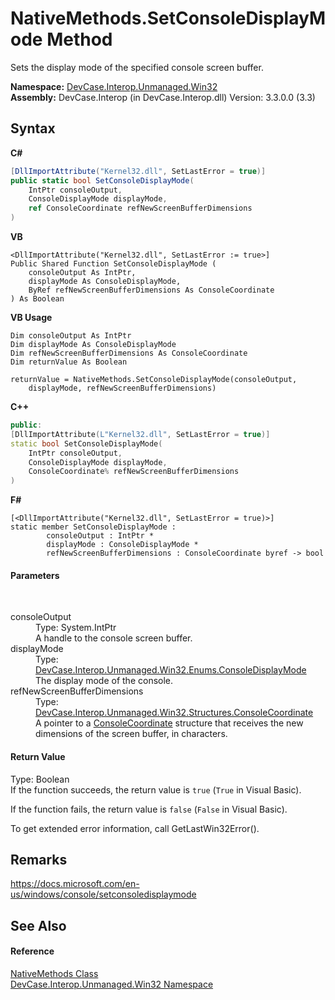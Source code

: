 # NativeMethods.SetConsoleDisplayMode Method 
 

Sets the display mode of the specified console screen buffer.

**Namespace:**&nbsp;<a href="N_DevCase_Interop_Unmanaged_Win32">DevCase.Interop.Unmanaged.Win32</a><br />**Assembly:**&nbsp;DevCase.Interop (in DevCase.Interop.dll) Version: 3.3.0.0 (3.3)

## Syntax

**C#**<br />
``` C#
[DllImportAttribute("Kernel32.dll", SetLastError = true)]
public static bool SetConsoleDisplayMode(
	IntPtr consoleOutput,
	ConsoleDisplayMode displayMode,
	ref ConsoleCoordinate refNewScreenBufferDimensions
)
```

**VB**<br />
``` VB
<DllImportAttribute("Kernel32.dll", SetLastError := true>]
Public Shared Function SetConsoleDisplayMode ( 
	consoleOutput As IntPtr,
	displayMode As ConsoleDisplayMode,
	ByRef refNewScreenBufferDimensions As ConsoleCoordinate
) As Boolean
```

**VB Usage**<br />
``` VB Usage
Dim consoleOutput As IntPtr
Dim displayMode As ConsoleDisplayMode
Dim refNewScreenBufferDimensions As ConsoleCoordinate
Dim returnValue As Boolean

returnValue = NativeMethods.SetConsoleDisplayMode(consoleOutput, 
	displayMode, refNewScreenBufferDimensions)
```

**C++**<br />
``` C++
public:
[DllImportAttribute(L"Kernel32.dll", SetLastError = true)]
static bool SetConsoleDisplayMode(
	IntPtr consoleOutput, 
	ConsoleDisplayMode displayMode, 
	ConsoleCoordinate% refNewScreenBufferDimensions
)
```

**F#**<br />
``` F#
[<DllImportAttribute("Kernel32.dll", SetLastError = true)>]
static member SetConsoleDisplayMode : 
        consoleOutput : IntPtr * 
        displayMode : ConsoleDisplayMode * 
        refNewScreenBufferDimensions : ConsoleCoordinate byref -> bool 

```


#### Parameters
&nbsp;<dl><dt>consoleOutput</dt><dd>Type: System.IntPtr<br />A handle to the console screen buffer.</dd><dt>displayMode</dt><dd>Type: <a href="T_DevCase_Interop_Unmanaged_Win32_Enums_ConsoleDisplayMode">DevCase.Interop.Unmanaged.Win32.Enums.ConsoleDisplayMode</a><br />The display mode of the console.</dd><dt>refNewScreenBufferDimensions</dt><dd>Type: <a href="T_DevCase_Interop_Unmanaged_Win32_Structures_ConsoleCoordinate">DevCase.Interop.Unmanaged.Win32.Structures.ConsoleCoordinate</a><br />A pointer to a <a href="T_DevCase_Interop_Unmanaged_Win32_Structures_ConsoleCoordinate">ConsoleCoordinate</a> structure that receives the new dimensions of the screen buffer, in characters.</dd></dl>

#### Return Value
Type: Boolean<br />If the function succeeds, the return value is `true` (`True` in Visual Basic). 

 If the function fails, the return value is `false` (`False` in Visual Basic). 

 To get extended error information, call GetLastWin32Error().

## Remarks
<a href="https://docs.microsoft.com/en-us/windows/console/setconsoledisplaymode" target="_blank">https://docs.microsoft.com/en-us/windows/console/setconsoledisplaymode</a>

## See Also


#### Reference
<a href="T_DevCase_Interop_Unmanaged_Win32_NativeMethods">NativeMethods Class</a><br /><a href="N_DevCase_Interop_Unmanaged_Win32">DevCase.Interop.Unmanaged.Win32 Namespace</a><br />